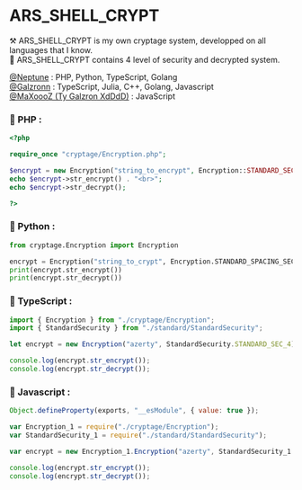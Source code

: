 # ARS_SHELL_CRYPT

⚒ ARS_SHELL_CRYPT is my own cryptage system, developped on all languages that I know.  
🔐 ARS_SHELL_CRYPT contains 4 level of security and decrypted system.  


[@Neptune](https://github.com/Neptune-Dev) : PHP, Python, TypeScript, Golang  
[@Galzronn](https://github.com/Galzronn) : TypeScript, Julia, C++, Golang, Javascript   
[@MaXoooZ (Ty Galzron XdDdD)](https://github.com/max-xoo) : JavaScript  
  
### 📌 PHP :
```php
<?php

require_once "cryptage/Encryption.php";

$encrypt = new Encryption("string_to_encrypt", Encryption::STANDARD_SEC_1);
echo $encrypt->str_encrypt() . "<br>";
echo $encrypt->str_decrypt();

?>
```
  
### 📌 Python :  
```python
from cryptage.Encryption import Encryption

encrypt = Encryption("string_to_crypt", Encryption.STANDARD_SPACING_SEC_1)
print(encrypt.str_encrypt())
print(encrypt.str_decrypt())
```
  
### 📌 TypeScript :
```typescript
import { Encryption } from "./cryptage/Encryption";
import { StandardSecurity } from "./standard/StandardSecurity";

let encrypt = new Encryption("azerty", StandardSecurity.STANDARD_SEC_4);

console.log(encrypt.str_encrypt());
console.log(encrypt.str_decrypt());
```
  
### 📌 Javascript :
```js
Object.defineProperty(exports, "__esModule", { value: true });

var Encryption_1 = require("./cryptage/Encryption");
var StandardSecurity_1 = require("./standard/StandardSecurity");

var encrypt = new Encryption_1.Encryption("azerty", StandardSecurity_1.StandardSecurity.STANDARD_SEC_4);

console.log(encrypt.str_encrypt());
console.log(encrypt.str_decrypt());
```
